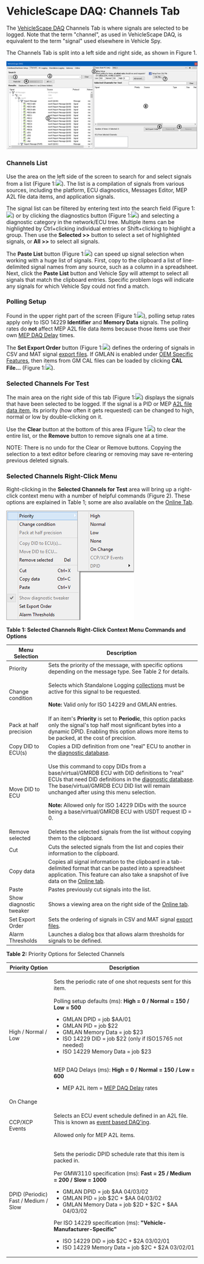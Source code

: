 # VehicleScape DAQ: Channels Tab

The [VehicleScape DAQ](./) Channels Tab is where signals are selected to be logged. Note that the term "channel", as used in VehicleScape DAQ, is equivalent to the term "signal" used elsewhere in Vehicle Spy.

The Channels Tab is split into a left side and right side, as shown in Figure 1.

![Figure 1: The VehicleScape DAQ Channels Tab.](../../../.gitbook/assets/spyvscapedaqchannels.gif)

### Channels List

Use the area on the left side of the screen to search for and select signals from a list (Figure 1:![](https://cdn.intrepidcs.net/support/VehicleSpy/assets/smOne.gif)). The list is a compilation of signals from various sources, including the platform, ECU diagnostics, Messages Editor, MEP A2L file data items, and application signals.

The signal list can be filtered by entering text into the search field (Figure 1:![](https://cdn.intrepidcs.net/support/VehicleSpy/assets/smTwo.gif)) or by clicking the diagnostics button (Figure 1:![](https://cdn.intrepidcs.net/support/VehicleSpy/assets/smThree.gif)) and selecting a diagnostic category in the network/ECU tree. Multiple items can be highlighted by Ctrl+clicking individual entries or Shift+clicking to highlight a group. Then use the **Selected >>** button to select a set of highlighted signals, or **All >>** to select all signals.

The **Paste List** button (Figure 1:![](https://cdn.intrepidcs.net/support/VehicleSpy/assets/smFour.gif)) can speed up signal selection when working with a huge list of signals. First, copy to the clipboard a list of line-delimited signal names from any source, such as a column in a spreadsheet. Next, click the **Paste List** button and Vehicle Spy will attempt to select all signals that match the clipboard entries. Specific problem logs will indicate any signals for which Vehicle Spy could not find a match.

### Polling Setup

Found in the upper right part of the screen (Figure 1:![](https://cdn.intrepidcs.net/support/VehicleSpy/assets/smFive.gif)), polling setup rates apply only to ISO 14229 **Identifier** and **Memory Data** signals. The polling rates do **not** affect MEP A2L file data items because those items use their own [MEP DAQ Delay](../mep-xcp-ccp-memory-edit-protocol/data-acquisition-with-ccp-xcp.md) times.

The **Set Export Order** button (Figure 1:![](https://cdn.intrepidcs.net/support/VehicleSpy/assets/smSix.gif)) defines the ordering of signals in CSV and MAT signal [export files](../../main-menu-tools/utilities-extract-export/utilities-export-vsb-to-other-formats.md). If GMLAN is enabled under [OEM Specific Features](../../main-menu-tools/tools-options/options-spy-networks-tab/), then items from GM CAL files can be loaded by clicking **CAL File...** (Figure 1:![](https://cdn.intrepidcs.net/support/VehicleSpy/assets/smSeven.gif)).

### Selected Channels For Test

The main area on the right side of this tab (Figure 1:![](https://cdn.intrepidcs.net/support/VehicleSpy/assets/smEight.gif)) displays the signals that have been selected to be logged. If the signal is a PID or MEP [A2L file data item](../mep-xcp-ccp-memory-edit-protocol/mep-setup/#a2l-file-data-item-tree-refer-to-figure-1), its priority (how often it gets requested) can be changed to high, normal or low by double-clicking on it.

Use the **Clear** button at the bottom of this area (Figure 1:![](https://cdn.intrepidcs.net/support/VehicleSpy/assets/smNine.gif)) to clear the entire list, or the **Remove** button to remove signals one at a time.

NOTE: There is no undo for the Clear or Remove buttons. Copying the selection to a text editor before clearing or removing may save re-entering previous deleted signals.

### Selected Channels Right-Click Menu

Right-clicking in the **Selected Channels for Test** area will bring up a right-click context menu with a number of helpful commands (Figure 2). These options are explained in Table 1; some are also available on the [Online Tab](vehiclescape-daq-online-tab.md).

![Figure 1: Right-click context menu for the Selected Channels For Test area.](../../../.gitbook/assets/spyVScapeChannelsRtClickMenu.gif)

**Table 1: Selected Channels Right-Click Context Menu Commands and Options**

| Menu Selection          | Description                                                                                                                                                                                                                                                                                                                                                                                                                                   |
| ----------------------- | --------------------------------------------------------------------------------------------------------------------------------------------------------------------------------------------------------------------------------------------------------------------------------------------------------------------------------------------------------------------------------------------------------------------------------------------- |
| Priority                | Sets the priority of the message, with specific options depending on the message type. See Table 2 for details.                                                                                                                                                                                                                                                                                                                               |
| Change condition        | <p>Selects which Standalone Logging <a href="vehiclescape-daq-standalone-logging-tab/standalone-logging-collections-and-methods/">collections</a> must be active for this signal to be requested.<br><br><strong>Note:</strong> Valid only for ISO 14229 and GMLAN entries.</p>                                                                                                                                                               |
| Pack at half precision  | If an item's **Priority** is set to **Periodic**, this option packs only the signal's top half most significant bytes into a dynamic DPID. Enabling this option allows more items to be packed, at the cost of precision.                                                                                                                                                                                                                     |
| Copy DID to ECU(s)      | Copies a DID definition from one "real" ECU to another in the [diagnostic database](../../main-menu-setup/ecus-view/).                                                                                                                                                                                                                                                                                                                        |
| Move DID to ECU         | <p>Use this command to copy DIDs from a base/virtual/GMRDB ECU with DID definitions to "real" ECUs that need DID definitions in the <a href="../../main-menu-setup/ecus-view/">diagnostic database</a>. The base/virtual/GMRDB ECU DID list will remain unchanged after using this menu selection.<br><br><strong>Note:</strong> Allowed only for ISO 14229 DIDs with the source being a base/virtual/GMRDB ECU with USDT request ID = 0.</p> |
| Remove selected         | Deletes the selected signals from the list without copying them to the clipboard.                                                                                                                                                                                                                                                                                                                                                             |
| Cut                     | Cuts the selected signals from the list and copies their information to the clipboard.                                                                                                                                                                                                                                                                                                                                                        |
| Copy data               | Copies all signal information to the clipboard in a tab-delimited format that can be pasted into a spreadsheet application. This feature can also take a snapshot of live data on the [Online tab](vehiclescape-daq-online-tab.md).                                                                                                                                                                                                           |
| Paste                   | Pastes previously cut signals into the list.                                                                                                                                                                                                                                                                                                                                                                                                  |
| Show diagnostic tweaker | Shows a viewing area on the right side of the [Online tab](vehiclescape-daq-online-tab.md).                                                                                                                                                                                                                                                                                                                                                   |
| Set Export Order        | Sets the ordering of signals in CSV and MAT signal [export files](../../main-menu-tools/utilities-extract-export/utilities-export-vsb-to-other-formats.md).                                                                                                                                                                                                                                                                                   |
| Alarm Thresholds        | Launches a dialog box that allows alarm thresholds for signals to be defined.                                                                                                                                                                                                                                                                                                                                                                 |

**Table 2:** Priority Options for Selected Channels

| Priority Option                                | Description                                                                                                                                                                                                                                                                                                                                                                                                                                                                                                                                                                                               |
| ---------------------------------------------- | --------------------------------------------------------------------------------------------------------------------------------------------------------------------------------------------------------------------------------------------------------------------------------------------------------------------------------------------------------------------------------------------------------------------------------------------------------------------------------------------------------------------------------------------------------------------------------------------------------- |
| High / Normal / Low                            | <p>Sets the periodic rate of one shot requests sent for this item.<br><br>Polling setup defaults (ms): <strong>High = 0 / Normal = 150 / Low = 500</strong></p><ul><li>GMLAN DPID = job $AA/01</li><li>GMLAN PID = job $22</li><li>GMLAN Memory Data = job $23</li><li>ISO 14229 DID = job $22 (only if ISO15765 not needed)</li><li>ISO 14229 Memory Data = job $23</li></ul><p><br>MEP DAQ Delays (ms): <strong>High = 0 / Normal = 150 / Low = 600</strong></p><ul><li>MEP A2L item = <a href="../mep-xcp-ccp-memory-edit-protocol/data-acquisition-with-ccp-xcp.md">MEP DAQ Delay</a> rates</li></ul> |
| On Change                                      |                                                                                                                                                                                                                                                                                                                                                                                                                                                                                                                                                                                                           |
| CCP/XCP Events                                 | <p>Selects an ECU event schedule defined in an A2L file. This is known as <a href="../mep-xcp-ccp-memory-edit-protocol/data-acquisition-with-ccp-xcp.md">event based DAQ'ing</a>.<br><br>Allowed only for MEP A2L items.</p>                                                                                                                                                                                                                                                                                                                                                                              |
| <p>DPID (Periodic)<br>Fast / Medium / Slow</p> | <p>Sets the periodic DPID schedule rate that this item is packed in.<br><br>Per GMW3110 specification (ms): <strong>Fast = 25 / Medium = 200 / Slow = 1000</strong></p><ul><li>GMLAN DPID = job $AA 04/03/02</li><li>GMLAN PID = job $2C + $AA 04/03/02</li><li>GMLAN Memory Data = job $2D + $2C + $AA 04/03/02</li></ul><p>Per ISO 14229 specification (ms): <strong>"Vehicle-Manufacturer-Specific"</strong></p><ul><li>ISO 14229 DID = job $2C + $2A 03/02/01</li><li>ISO 14229 Memory Data = job $2C + $2A 03/02/01</li></ul>                                                                        |
